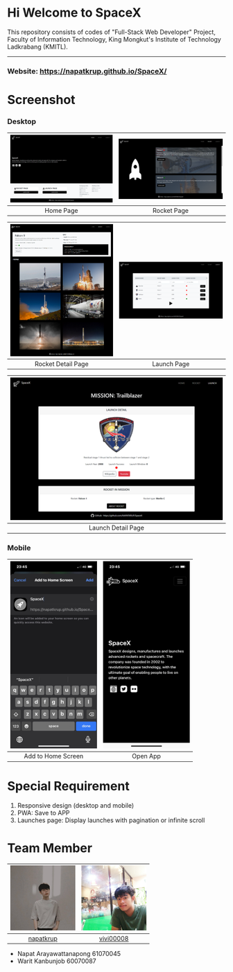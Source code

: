 # Hi Welcome to SpaceX
This repository consists of codes of "Full-Stack Web Developer" Project, Faculty of Information Technology, King Mongkut's Institute of Technology Ladkrabang (KMITL).
______
### Website: https://napatkrup.github.io/SpaceX/

# Screenshot
### Desktop
|<img src="https://github.com/NAPATKRUP/SpaceX/blob/main/README/home.png" width="800px"/>|<img src="https://github.com/NAPATKRUP/SpaceX/blob/main/README/rocket.png" width="800px"/>|
|:-----:|:-----:|
|Home Page|Rocket Page|

|<img src="https://github.com/NAPATKRUP/SpaceX/blob/main/README/rocketDetail.png" width="800px"/>|<img src="https://github.com/NAPATKRUP/SpaceX/blob/main/README/launch.png" width="800px"/>|
|:-----:|:-----:|
|Rocket Detail Page|Launch Page|

|<img src="https://github.com/NAPATKRUP/SpaceX/blob/main/README/launchDetail.png" width="800px"/>|
|:-----:|
|Launch Detail Page|

### Mobile
|<img src="https://github.com/NAPATKRUP/SpaceX/blob/main/README/mobile_1.jpg" width="200px"/>|<img src="https://github.com/NAPATKRUP/SpaceX/blob/main/README/mobile_2.jpg" width="200px"/>|
|:-----:|:-----:|
|Add to Home Screen|Open App|

# Special Requirement
1. Responsive design (desktop and mobile)
2. PWA: Save to APP
3. Launches page: Display launches with pagination or infinite scroll

# Team Member
|<img src="https://github.com/NAPATKRUP/SpaceX/blob/main/README/pic_napat.jpg" width="150px" height="150px">|<img src="https://github.com/NAPATKRUP/SpaceX/blob/main/README/pic_vivi.jpg" width="150px" height="150px">
|:-----:|:-----:|
|[napatkrup](https://github.com/NAPATKRUP)|[vivi00008](https://github.com/vivi00008)|

- Napat Arayawattanapong 61070045
- Warit Kanbunjob 60070087
